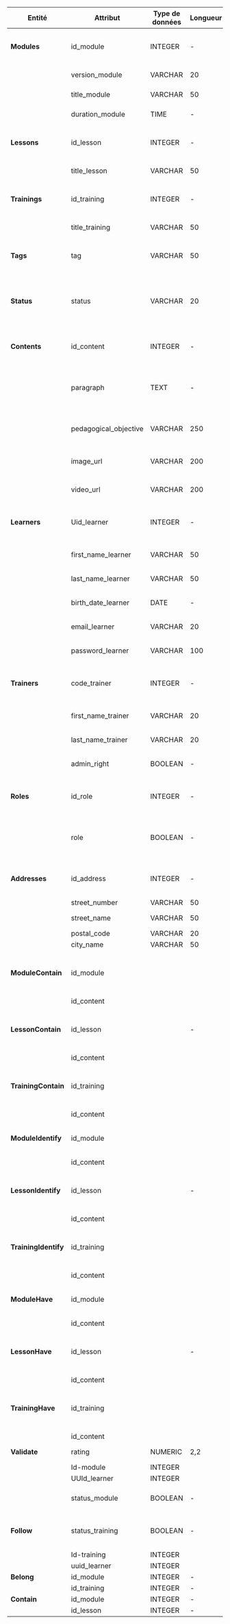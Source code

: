 | Entité               | Attribut              | Type de données | Longueur | Contraintes                           | Description                                                      | Exemple                                  |
| -------------------- | --------------------- | --------------- | -------- | ------------------------------------- | ---------------------------------------------------------------- | ---------------------------------------- |
| **Modules**          | id_module             | INTEGER         | -        | NOT NULL, PRIMARY KEY, AUTO INCREMENT | Identifiant unique du module                                     | 0                                        |
|                      | version_module        | VARCHAR         | 20       | NOT NULL                              | semantic versionning                                             | 2.0.1                                    |
|                      | title_module          | VARCHAR         | 50       | NOT NULL                              | Titre du module                                                  | Créer une variable                       |
|                      | duration_module       | TIME            | -        | Optionnel                             | Durée du module                                                  | 15:00:00                                 |
| **Lessons**          | id_lesson             | INTEGER         | -        | INTEGER, PRIMARY KEY, AUTO INCREMENT  | Identifiant unique pour chaque leçon                             | 1                                        |
|                      | title_lesson          | VARCHAR         | 50       | NOT NULL                              | Titre de la leçon                                                | Inititation à Angular...                 |
| **Trainings**        | id_training           | INTEGER         | -        | NOT NULL, PRIMARY KEY, AUTO INCREMENT | Identifiant unique pour chaque formation                         | 2                                        |
|                      | title_training        | VARCHAR         | 50       | NOT NULL                              | Titre de la formation                                            | Testeur logiciel                         |
| **Tags**             | tag                   | VARCHAR         | 50       | NOT NULL                              | Le tag d'une leçon, d'un module, d'un formation                  | #JAVA                                    |
| **Status**           | status                | VARCHAR         | 20       | NOT NULL                              | Le statut de rédaction d'une leçon, d'un module, d'une formation | Brouillon                                |
| **Contents**         | id_content            | INTEGER         | -        | NOT NULL, PRIMARY KEY, AUTO INCREMENT | Identifiant unique d'un contenu                                  | 98                                       |
|                      | paragraph             | TEXT            | -        | Optionnel                             | Paragraphe explicatif d'une leçon, module, formation             | Danc ce premier module nous allons ...   |
|                      | pedagogical_objective | VARCHAR         | 250      | NOT NULL                              | Paragraphe déterminant l'objectif du module                      | Le testeur logiciel est chargé...        |
|                      | image_url             | VARCHAR         | 200      | Optionnel                             | Adresse URL d'une image de contenu                               | https://eidnn_fdbkfkdbdj...              |
|                      | video_url             | VARCHAR         | 200      | Optionell                             | Adresse URL d'une vidéo de contenu                               | https://obilivii_oe...                   |
| **Learners**         | Uid_learner           | INTEGER         | -        | NOT NULL, PRIMARY KEY, AUTO INCREMENT | Numéro d'identification unique                                   | 9476-1-8419-4133-9                       |
|                      | first_name_learner    | VARCHAR         | 50       | NOT NULL                              | Nom de famille de l'apprenant                                    | Kyle                                     |
|                      | last_name_learner     | VARCHAR         | 50       | NOT NULL                              | Prénom de l'apprenant                                            | Selina                                   |
|                      | birth_date_learner    | DATE            | -        | NOT NULL                              | Date d'anniversaire de l'apprenant                               | 18/05/1940                               |
|                      | email_learner         | VARCHAR         | 20       | NOT NULL                              | Adresse mail de l'apprenant                                      | theCat@eastEnd.got                       |
|                      | password_learner      | VARCHAR         | 100      | NOT NULL                              | Mot de passe de connexion de l'apprenant                         | Go\***\*\*\*\*\***                       |
| **Trainers**         | code_trainer          | INTEGER         | -        | NOT NULL, PRIMARY KEY, AUTO INCREMENT | Code unique pour chaque formateur                                | 01                                       |
|                      | first_name_trainer    | VARCHAR         | 20       | NOT NULL                              | Nom de famille du formateur                                      | Wayne                                    |
|                      | last_name_trainer     | VARCHAR         | 20       | NOT NULL                              | Prénom du formateur                                              | Bruce                                    |
|                      | admin_right           | BOOLEAN         | -        | NOT NULL                              | Détermine si l'utilisateur est administrateur                    | True                                     |
| **Roles**            | id_role               | INTEGER         | -        | NOT NULL, PRIMARY KEY, AUTO INCREMENT | Identifiant unique du rôle                                       | 012                                      |
|                      | role                  | BOOLEAN         | -        | NOT NULL                              | Détermine si l'utilisateur possède le role administrateur        | False                                    |
| **Addresses**        | id_address            | INTEGER         | -        | NOT NULL, PRIMARY KEY, AUTO INCREMENT | Identifiant unique pour chaque adresse                           | 82                                       |
|                      | street_number         | VARCHAR         | 50       | Optionnel                             | 23                                                               |                                          |
|                      | street_name           | VARCHAR         | 50       | NOT NULL                              | Midtown avenue                                                   |                                          |
|                      | postal_code           | VARCHAR         | 20       | NOT NULL                              | 19880                                                            |                                          |
|                      | city_name             | VARCHAR         | 50       | NOT NULL                              | Gotham                                                           |                                          |
| **ModuleContain**    | id_module             |                 |          |                                       | Table d'association reliant Contents et Modules                  |
|                      | id_content            |                 |          |                                       |
| **LessonContain**    | id_lesson             |                 | -        |                                       | Table d'association reliant Lessons et Contents                  |
|                      | id_content            |                 |          |                                       |
| **TrainingContain**  | id_training           |                 |          |                                       | Table d'association reliant Trainings et Contents                |
|                      | id_content            |                 |          |                                       |
| **ModuleIdentify**   | id_module             |                 |          |                                       | Table d'association reliant Status et Modules                    |
|                      | id_content            |                 |          |                                       |
| **LessonIdentify**   | id_lesson             |                 | -        |                                       | Table d'association reliant Lessons et Status                    |
|                      | id_content            |                 |          |                                       |
| **TrainingIdentify** | id_training           |                 |          |                                       | Table d'association reliant Trainings et Status                  |
|                      | id_content            |                 |          |                                       |
| **ModuleHave**       | id_module             |                 |          |                                       | Table d'association reliant Tags et Modules                      |
|                      | id_content            |                 |          |                                       |
| **LessonHave**       | id_lesson             |                 | -        |                                       | Table d'association reliant Lessons et Tags                      |
|                      | id_content            |                 |          |                                       |
| **TrainingHave**     | id_training           |                 |          |                                       | Table d'association reliant Trainings et Tags                    |
|                      | id_content            |                 |          |                                       |
| **Validate**         | rating                | NUMERIC         | 2,2      | NOT NULL                              | Note de l'apprenant                                              | 14                                       |
|                      | Id-module             | INTEGER         |
|                      | UUId_learner          | INTEGER         |
|                      | status_module         | BOOLEAN         | -        | NOT NULL                              | Statut de l'avancement du module                                 | Ok / KO                                  |
| **Follow**           | status_training       | BOOLEAN         | -        | NOT NULL                              | Statut de l'avancement de la formation                           | En cours / terminée                      |
|                      | Id-training           | INTEGER         |
|                      | uuid_learner          | INTEGER         |
| **Belong**           | id_module             | INTEGER         | -        |                                       |                                                                  | 1                                        |
|                      | id_training           | INTEGER         | -        |                                       |                                                                  | 2                                        |
| **Contain**          | id_module             | INTEGER         | -        |                                       |                                                                  | 3                                        |
|                      | id_lesson             | INTEGER         | -        |                                       |                                                                  | 4                                        |
